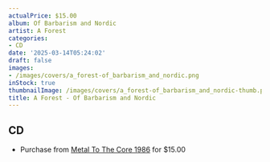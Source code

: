 ```yaml
---
actualPrice: $15.00
album: Of Barbarism and Nordic
artist: A Forest
categories:
- CD
date: '2025-03-14T05:24:02'
draft: false
images:
- /images/covers/a_forest-of_barbarism_and_nordic.png
inStock: true
thumbnailImage: /images/covers/a_forest-of_barbarism_and_nordic-thumb.png
title: A Forest - Of Barbarism and Nordic
---
```


## CD
* Purchase from [Metal To The Core 1986](https://metaltothecore1986.com/shop/a-forest-of-barbarism-and-nordic-cd/) for $15.00
